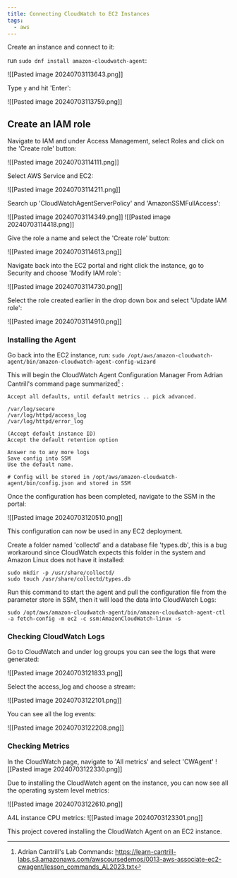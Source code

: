 ```yaml
---
title: Connecting CloudWatch to EC2 Instances
tags:
  - aws
---
```


Create an instance and connect to it:


run ```sudo dnf install amazon-cloudwatch-agent```:

![[Pasted image 20240703113643.png]]

Type ```y``` and hit 'Enter':

![[Pasted image 20240703113759.png]]

## Create an IAM role
Navigate to IAM and under Access Management, select Roles and click on the 'Create role' button:

![[Pasted image 20240703114111.png]]

Select AWS Service and EC2:

![[Pasted image 20240703114211.png]]

Search up 'CloudWatchAgentServerPolicy' and 'AmazonSSMFullAccess':

![[Pasted image 20240703114349.png]]
![[Pasted image 20240703114418.png]]

Give the role a name and select the 'Create role' button:

![[Pasted image 20240703114613.png]]

Navigate back into the EC2 portal and right click the instance, go to Security and choose 'Modify IAM role':

![[Pasted image 20240703114730.png]]

Select the role created earlier in the drop down box and select 'Update IAM role':

![[Pasted image 20240703114910.png]]

### Installing the Agent
Go back into the EC2 instance, run:
```sudo /opt/aws/amazon-cloudwatch-agent/bin/amazon-cloudwatch-agent-config-wizard```

This will begin the CloudWatch Agent Configuration Manager
From Adrian Cantrill's command page summarized[^1] : 
```
Accept all defaults, until default metrics .. pick advanced.

/var/log/secure
/var/log/httpd/access_log
/var/log/httpd/error_log

(Accept default instance ID)
Accept the default retention option

Answer no to any more logs
Save config into SSM
Use the default name.

# Config will be stored in /opt/aws/amazon-cloudwatch-agent/bin/config.json and stored in SSM
```

Once the configuration has been completed, navigate to the SSM in the portal: 

![[Pasted image 20240703120510.png]]

This configuration can now be used in any EC2 deployment.

Create a folder named 'collectd' and a database file 'types.db', this is a bug workaround since CloudWatch expects this folder in the system and Amazon Linux does not have it installed:
```
sudo mkdir -p /usr/share/collectd/
sudo touch /usr/share/collectd/types.db
```

Run this command to start the agent and pull the configuration file from the parameter store in SSM, then it will load the data into CloudWatch Logs:

```
sudo /opt/aws/amazon-cloudwatch-agent/bin/amazon-cloudwatch-agent-ctl -a fetch-config -m ec2 -c ssm:AmazonCloudWatch-linux -s
```

### Checking CloudWatch Logs
Go to CloudWatch and under log groups you can see the logs that were generated:

![[Pasted image 20240703121833.png]]

Select the access_log and choose a stream:

![[Pasted image 20240703122101.png]]

You can see all the log events:

![[Pasted image 20240703122208.png]]

### Checking Metrics
In the CloudWatch page, navigate to 'All metrics' and select 'CWAgent'
![[Pasted image 20240703122330.png]]

Due to installing the CloudWatch agent on the instance, you can now see all the operating system level metrics:

![[Pasted image 20240703122610.png]]

A4L instance CPU metrics:
![[Pasted image 20240703123301.png]]

This project covered installing the CloudWatch Agent on an EC2 instance.

[^1]: Adrian Cantrill's Lab Commands: https://learn-cantrill-labs.s3.amazonaws.com/awscoursedemos/0013-aws-associate-ec2-cwagent/lesson_commands_AL2023.txt